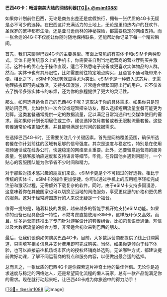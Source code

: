 **巴西4G卡：畅游南美大陆的网络利器[[TG💪+ @esim1088](https://t.me/s/esim1088)]**

如果你计划前往巴西，无论是商务出差还是度假旅行，拥有一张优质的4G卡无疑是必不可少的选择。在巴西这片充满活力的土地上，无论是里约热内卢的狂欢节、圣保罗的繁华都市生活，还是亚马逊雨林的神秘探险，都需要稳定的网络支持。而一张合适的4G卡不仅能让你随时随地保持联系，还能帮助你记录下每一个精彩瞬间。

首先，我们来聊聊巴西4G卡的主要类型。市面上常见的有实体卡和eSIM卡两种形式。实体卡是传统意义上的手机卡，你需要亲自到当地运营商的营业厅购买并激活。这种卡的优点在于操作直观，适合不熟悉电子设备或更喜欢实体物品的人群。然而，实体卡也有其局限性，比如需要前往特定地点购买，且语言不通可能带来不便。相比之下，eSIM卡的优势就显得尤为突出。eSIM卡是一种嵌入式芯片，无需物理插拔即可完成激活，支持多国漫游，非常适合频繁国际出行的用户。它不仅省去了携带多张实体卡的麻烦，还为你的旅程提供了更大的灵活性。

那么，如何选择适合自己的巴西4G卡呢？这取决于你的具体需求。如果你只是短期访问巴西，比如参加一次会议或短暂探亲访友，那么选择短期流量套餐可能更为划算。这类套餐通常提供一定的数据流量，足以满足日常沟通和社交媒体使用的需求。而如果你计划长期居住或工作，建议选择包月套餐或者无限制流量套餐。这些套餐通常价格更加优惠，并且能够满足长时间的数据需求。

在选择巴西4G卡时，还需要关注几个关键因素。首先是网络覆盖范围，确保所选套餐在你计划前往的区域有足够的信号强度。其次是速度与稳定性，特别是在使用视频通话或在线办公时，快速稳定的网络至关重要。此外，还要留意运营商的服务质量，包括客服响应速度和支持语言等细节。毕竟，在异国他乡遇到问题时，一个贴心的客服团队能为你节省不少时间和精力。

对于那些对技术感兴趣的朋友们来说，eSIM卡更是个不可错过的好选择。相比于传统的实体卡，eSIM卡的操作更加便捷。你可以通过手机上的应用程序轻松完成注册和激活过程，无需额外下载复杂的软件。同时，由于eSIM卡支持多国漫游，这意味着你在其他国家也可以切换至当地的网络服务，享受更优惠的价格和更优质的服务。这对于经常跨国旅行的人来说无疑是一个福音。

值得一提的是，随着科技的发展，越来越多的智能手机开始支持eSIM功能。如果你的设备已经具备这一特性，不妨考虑直接使用eSIM卡，这样既环保又高效。而且，许多运营商还推出了专门针对游客设计的套餐组合，比如包含语音通话、短信以及大数据流量的综合方案，非常适合初次来到巴西的朋友。

最后，让我们谈谈如何购买巴西4G卡。目前，大多数运营商都提供了线上订购渠道，只需填写相关信息并支付费用即可完成购买。当然，如果你更倾向于线下体验，也可以直接前往机场或市区内的授权经销商处选购。无论哪种方式，都建议提前做好功课，了解不同运营商的特点和服务内容，以便做出最合适的选择。

总而言之，一张优质的巴西4G卡是你探索这片神奇土地的最佳伴侣。无论你是追求速度与稳定的网络达人，还是希望简化流程的懒人玩家，总有一款产品能满足你的需求。现在就行动起来吧，让巴西4G卡成为你旅途中的得力助手！

[[TG💪+ @esim1088](https://t.me/s/esim1088) ![Image](https://i.postimg.cc/4NQfJmqS/Snipaste-2025-05-13-00-14-12.png)]